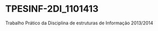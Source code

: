 TPESINF-2DI_1101413
===================

Trabalho Prático da Disciplina de estruturas de Informação 2013/2014
